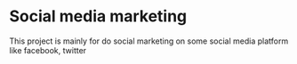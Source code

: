# Social media marketing

This project is mainly for do social marketing on some social media platform like facebook, twitter